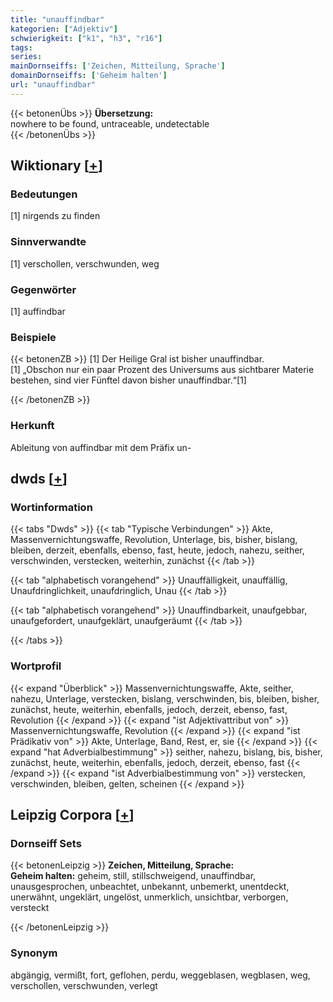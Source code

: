 ```yaml
---
title: "unauffindbar"
kategorien: ["Adjektiv"]
schwierigkeit: ["k1", "h3", "r16"]
tags:
series:
mainDornseiffs: ['Zeichen, Mitteilung, Sprache']
domainDornseiffs: ['Geheim halten']
url: "unauffindbar"
---
```


{{< betonenÜbs >}}
**Übersetzung:**  
nowhere to be found, untraceable, undetectable  
{{< /betonenÜbs >}}

## Wiktionary [[+](https://de.wiktionary.org/wiki/unauffindbar)]

### Bedeutungen
[1] nirgends zu finden  

### Sinnverwandte
[1] verschollen, verschwunden, weg  

### Gegenwörter
[1] auffindbar  

### Beispiele
{{< betonenZB >}}
[1] Der Heilige Gral ist bisher unauffindbar.  
[1] „Obschon nur ein paar Prozent des Universums aus sichtbarer Materie bestehen, sind vier Fünftel davon bisher unauffindbar.“[1]  

{{< /betonenZB >}}
### Herkunft
Ableitung von auffindbar mit dem Präfix un-  



## dwds [[+](https://www.dwds.de/wb/unauffindbar)]

### Wortinformation
{{< tabs "Dwds" >}}
{{< tab "Typische Verbindungen" >}}
Akte, Massenvernichtungswaffe, Revolution, Unterlage, bis, bisher, bislang, bleiben, derzeit, ebenfalls, ebenso, fast, heute, jedoch, nahezu, seither, verschwinden, verstecken, weiterhin, zunächst
{{< /tab >}}

{{< tab "alphabetisch vorangehend" >}}
Unauffälligkeit, unauffällig, Unaufdringlichkeit, unaufdringlich, Unau
{{< /tab >}}

{{< tab "alphabetisch vorangehend" >}}
Unauffindbarkeit, unaufgebbar, unaufgefordert, unaufgeklärt, unaufgeräumt
{{< /tab >}}

{{< /tabs >}}

### Wortprofil
{{< expand "Überblick" >}} Massenvernichtungswaffe, Akte, seither, nahezu, Unterlage, verstecken, bislang, verschwinden, bis, bleiben, bisher, zunächst, heute, weiterhin, ebenfalls, jedoch, derzeit, ebenso, fast, Revolution {{< /expand >}}
{{< expand "ist Adjektivattribut von" >}} Massenvernichtungswaffe, Revolution {{< /expand >}}
{{< expand "ist Prädikativ von" >}} Akte, Unterlage, Band, Rest, er, sie {{< /expand >}}
{{< expand "hat Adverbialbestimmung" >}} seither, nahezu, bislang, bis, bisher, zunächst, heute, weiterhin, ebenfalls, jedoch, derzeit, ebenso, fast {{< /expand >}}
{{< expand "ist Adverbialbestimmung von" >}} verstecken, verschwinden, bleiben, gelten, scheinen {{< /expand >}}

## Leipzig Corpora [[+](https://corpora.uni-leipzig.de/en/res?word=unauffindbar&corpusId=deu_newscrawl-public_2018)]

### Dornseiff Sets
{{< betonenLeipzig >}}
**Zeichen, Mitteilung, Sprache:**  
**Geheim halten:** geheim, still, stillschweigend, unauffindbar, unausgesprochen, unbeachtet, unbekannt, unbemerkt, unentdeckt, unerwähnt, ungeklärt, ungelöst, unmerklich, unsichtbar, verborgen, versteckt  

{{< /betonenLeipzig >}}

### Synonym
abgängig, vermißt, fort, geflohen, perdu, weggeblasen, wegblasen, weg, verschollen, verschwunden, verlegt

